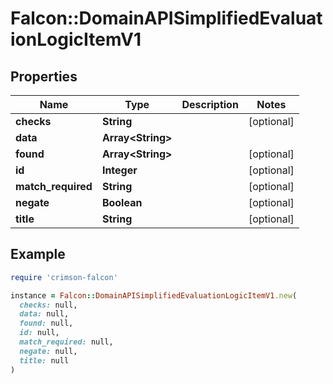 # Falcon::DomainAPISimplifiedEvaluationLogicItemV1

## Properties

| Name | Type | Description | Notes |
| ---- | ---- | ----------- | ----- |
| **checks** | **String** |  | [optional] |
| **data** | **Array&lt;String&gt;** |  |  |
| **found** | **Array&lt;String&gt;** |  | [optional] |
| **id** | **Integer** |  | [optional] |
| **match_required** | **String** |  | [optional] |
| **negate** | **Boolean** |  | [optional] |
| **title** | **String** |  | [optional] |

## Example

```ruby
require 'crimson-falcon'

instance = Falcon::DomainAPISimplifiedEvaluationLogicItemV1.new(
  checks: null,
  data: null,
  found: null,
  id: null,
  match_required: null,
  negate: null,
  title: null
)
```

